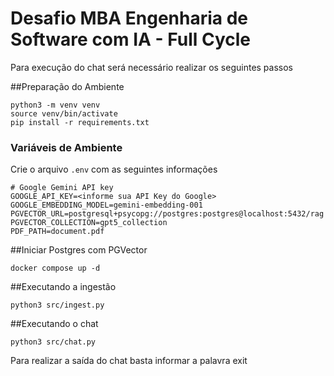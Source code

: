 # Desafio MBA Engenharia de Software com IA - Full Cycle

Para execução do chat será necessário realizar os seguintes passos

##Preparação do Ambiente

```
python3 -m venv venv
source venv/bin/activate
pip install -r requirements.txt
```

### Variáveis de Ambiente

Crie o arquivo `.env` com as seguintes informações

````
# Google Gemini API key
GOOGLE_API_KEY=<informe sua API Key do Google>
GOOGLE_EMBEDDING_MODEL=gemini-embedding-001
PGVECTOR_URL=postgresql+psycopg://postgres:postgres@localhost:5432/rag
PGVECTOR_COLLECTION=gpt5_collection
PDF_PATH=document.pdf

````

##Iniciar Postgres com PGVector 

`docker compose up -d`

##Executando a ingestão 

`python3 src/ingest.py `

##Executando o chat

`python3 src/chat.py`

Para realizar a saída do chat basta informar a palavra exit